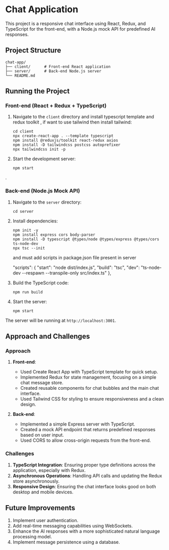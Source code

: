 # Chat Application

This project is a responsive chat interface using React, Redux, and TypeScript for the front-end, with a Node.js mock API for predefined AI responses.

## Project Structure

```
chat-app/
├── client/      # Front-end React application
├── server/      # Back-end Node.js server
└── README.md
```

## Running the Project

### Front-end (React + Redux + TypeScript)

1. Navigate to the `client` directory and install typescript template and redux toolkit , if want to use tailwind then install tailwind:
   ```
   cd client
   npx create-react-app . --template typescript
   npm install @reduxjs/toolkit react-redux axios
   npm install -D tailwindcss postcss autoprefixer
   npx tailwindcss init -p
   ```

2. Start the development server:
   ```
   npm start
   ```
.

### Back-end (Node.js Mock API)

1. Navigate to the `server` directory:
   ```
   cd server
   ```

2. Install dependencies:
   ```
   npm init -y
   npm install express cors body-parser
   npm install -D typescript @types/node @types/express @types/cors ts-node-dev
   npx tsc --init
   ```
   and must add scripts in package.json file present in server
   
   "scripts": {
    "start": "node dist/index.js",
    "build": "tsc",
    "dev": "ts-node-dev --respawn --transpile-only src/index.ts"
  },
  

4. Build the TypeScript code:
   ```
   npm run build
   ```

5. Start the server:
   ```
   npm start
   ```

The server will be running at `http://localhost:3001`.

## Approach and Challenges

### Approach

1. **Front-end**:
   - Used Create React App with TypeScript template for quick setup.
   - Implemented Redux for state management, focusing on a simple chat message store.
   - Created reusable components for chat bubbles and the main chat interface.
   - Used Tailwind CSS for styling to ensure responsiveness and a clean design.

2. **Back-end**:
   - Implemented a simple Express server with TypeScript.
   - Created a mock API endpoint that returns predefined responses based on user input.
   - Used CORS to allow cross-origin requests from the front-end.

### Challenges

1. **TypeScript Integration**: Ensuring proper type definitions across the application, especially with Redux.
2. **Asynchronous Operations**: Handling API calls and updating the Redux store asynchronously.
3. **Responsive Design**: Ensuring the chat interface looks good on both desktop and mobile devices.

## Future Improvements

1. Implement user authentication.
2. Add real-time messaging capabilities using WebSockets.
3. Enhance the AI responses with a more sophisticated natural language processing model.
4. Implement message persistence using a database.
